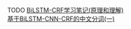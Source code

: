 TODO
[BiLSTM-CRF学习笔记(原理和理解)](https://www.cnblogs.com/Nobody0426/p/10712835.html)  
[基于BiLSTM-CNN-CRF的中文分词(一)](https://www.jianshu.com/p/5fea8f42caa9)